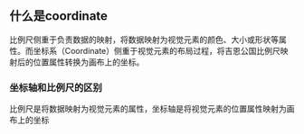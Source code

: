 ## 什么是coordinate
比例尺侧重于负责数据的映射，将数据映射为视觉元素的颜色、大小或形状等属性。而坐标系（Coordinate）侧重于视觉元素的布局过程，将吉恩公国比例尺映射后的位置属性转换为画布上的坐标。
### 坐标轴和比例尺的区别
比例尺是将数据映射为视觉元素的属性，坐标轴是将视觉元素的位置属性映射为画布上的坐标